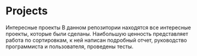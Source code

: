 # Projects
Интересные проекты 
В данном репозитории находятся все интересные проекты, которые были сделаны. Наибольшую ценность представляет работа по сортировкам, к ней написан подробный отчет, руководство программиста и пользователя, проведены тесты.
